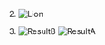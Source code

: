 
2) ![Lion](https://user-images.githubusercontent.com/93393815/144109276-3b32f7e1-69e5-4497-bdf6-bfb208e8146d.jpg)


3) ![ResultB](https://user-images.githubusercontent.com/93393815/144109574-b2c84ece-6664-4bbf-a379-998a30383db9.jpg)
![ResultA](https://user-images.githubusercontent.com/93393815/144109576-d300f2b8-9307-4081-8c95-6455f1525078.jpg)
